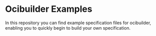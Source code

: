 # Ocibuilder Examples

In this repository you can find example specification files for ocibuilder, enabling you to
quickly begin to build your own specification.